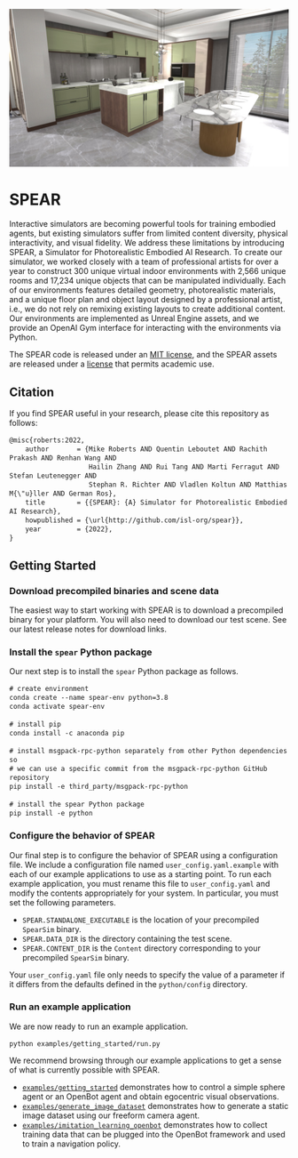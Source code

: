 ![SPEAR](docs/images/teaser_web.jpg "SPEAR")

# SPEAR

Interactive simulators are becoming powerful tools for training embodied agents, but existing simulators suffer from limited content diversity, physical interactivity, and visual fidelity. We address these limitations by introducing SPEAR, a Simulator for Photorealistic Embodied AI Research. To create our simulator, we worked closely with a team of professional artists for over a year to construct 300 unique virtual indoor environments with 2,566 unique rooms and 17,234 unique objects that can be manipulated individually. Each of our environments features detailed geometry, photorealistic materials, and a unique floor plan and object layout designed by a professional artist, i.e., we do not rely on remixing existing layouts to create additional content. Our environments are implemented as Unreal Engine assets, and we provide an OpenAI Gym interface for interacting with the environments via Python.

The SPEAR code is released under an [MIT license](LICENSE.txt), and the SPEAR assets are released under a [license](LICENSE_ASSETS.txt) that permits academic use.

## Citation

If you find SPEAR useful in your research, please cite this repository as follows:

```
@misc{roberts:2022,
    author       = {Mike Roberts AND Quentin Leboutet AND Rachith Prakash AND Renhan Wang AND
                    Hailin Zhang AND Rui Tang AND Marti Ferragut AND Stefan Leutenegger AND
                    Stephan R. Richter AND Vladlen Koltun AND Matthias M{\"u}ller AND German Ros},
    title        = {{SPEAR}: {A} Simulator for Photorealistic Embodied AI Research},
    howpublished = {\url{http://github.com/isl-org/spear}},
    year         = {2022},
}
```

## Getting Started

### Download precompiled binaries and scene data

The easiest way to start working with SPEAR is to download a precompiled binary for your platform. You will also need to download our test scene. See our latest release notes for download links.

### Install the `spear` Python package

Our next step is to install the `spear` Python package as follows.

```console
# create environment
conda create --name spear-env python=3.8
conda activate spear-env

# install pip
conda install -c anaconda pip

# install msgpack-rpc-python separately from other Python dependencies so
# we can use a specific commit from the msgpack-rpc-python GitHub repository
pip install -e third_party/msgpack-rpc-python

# install the spear Python package
pip install -e python
```

### Configure the behavior of SPEAR

Our final step is to configure the behavior of SPEAR using a configuration file. We include a configuration file named `user_config.yaml.example` with each of our example applications to use as a starting point. To run each example application, you must rename this file to `user_config.yaml` and modify the contents appropriately for your system. In particular, you must set the following parameters.
  - `SPEAR.STANDALONE_EXECUTABLE` is the location of your precompiled `SpearSim` binary.
  - `SPEAR.DATA_DIR` is the directory containing the test scene.
  - `SPEAR.CONTENT_DIR` is the `Content` directory corresponding to your precompiled `SpearSim` binary.

Your `user_config.yaml` file only needs to specify the value of a parameter if it differs from the defaults defined in the `python/config` directory.

### Run an example application

We are now ready to run an example application.

```console
python examples/getting_started/run.py
```

We recommend browsing through our example applications to get a sense of what is currently possible with SPEAR.
  - [`examples/getting_started`](examples/getting_started) demonstrates how to control a simple sphere agent or an OpenBot agent and obtain egocentric visual observations.
  - [`examples/generate_image_dataset`](examples/generate_image_dataset) demonstrates how to generate a static image dataset using our freeform camera agent.
  - [`examples/imitation_learning_openbot`](examples/imitation_learning_openbot) demonstrates how to collect training data that can be plugged into the OpenBot framework and used to train a navigation policy.
